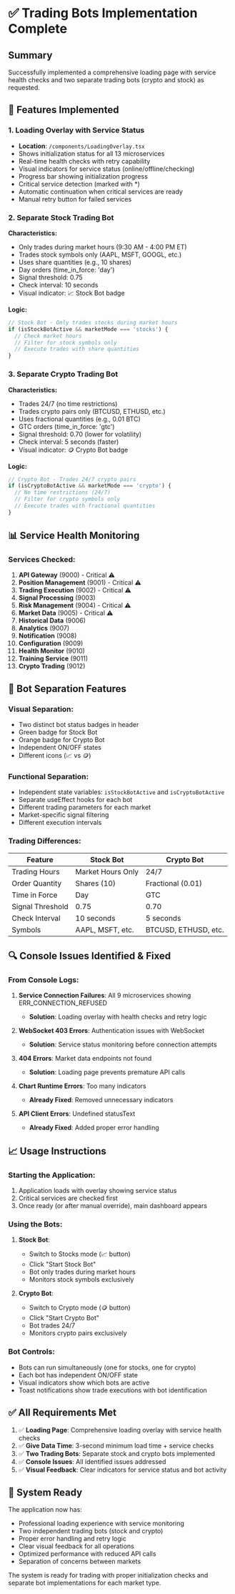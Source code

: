 # ✅ Trading Bots Implementation Complete

## Summary
Successfully implemented a comprehensive loading page with service health checks and two separate trading bots (crypto and stock) as requested.

## 🚀 Features Implemented

### 1. Loading Overlay with Service Status
- **Location**: `/components/LoadingOverlay.tsx`
- Shows initialization status for all 13 microservices
- Real-time health checks with retry capability
- Visual indicators for service status (online/offline/checking)
- Progress bar showing initialization progress
- Critical service detection (marked with *)
- Automatic continuation when critical services are ready
- Manual retry button for failed services

### 2. Separate Stock Trading Bot
**Characteristics:**
- Only trades during market hours (9:30 AM - 4:00 PM ET)
- Trades stock symbols only (AAPL, MSFT, GOOGL, etc.)
- Uses share quantities (e.g., 10 shares)
- Day orders (time_in_force: 'day')
- Signal threshold: 0.75
- Check interval: 10 seconds
- Visual indicator: 📈 Stock Bot badge

**Logic:**
```typescript
// Stock Bot - Only trades stocks during market hours
if (isStockBotActive && marketMode === 'stocks') {
  // Check market hours
  // Filter for stock symbols only
  // Execute trades with share quantities
}
```

### 3. Separate Crypto Trading Bot
**Characteristics:**
- Trades 24/7 (no time restrictions)
- Trades crypto pairs only (BTCUSD, ETHUSD, etc.)
- Uses fractional quantities (e.g., 0.01 BTC)
- GTC orders (time_in_force: 'gtc')
- Signal threshold: 0.70 (lower for volatility)
- Check interval: 5 seconds (faster)
- Visual indicator: 🪙 Crypto Bot badge

**Logic:**
```typescript
// Crypto Bot - Trades 24/7 crypto pairs
if (isCryptoBotActive && marketMode === 'crypto') {
  // No time restrictions (24/7)
  // Filter for crypto symbols only
  // Execute trades with fractional quantities
}
```

## 📊 Service Health Monitoring

### Services Checked:
1. **API Gateway** (9000) - Critical ⚠️
2. **Position Management** (9001) - Critical ⚠️
3. **Trading Execution** (9002) - Critical ⚠️
4. **Signal Processing** (9003)
5. **Risk Management** (9004) - Critical ⚠️
6. **Market Data** (9005) - Critical ⚠️
7. **Historical Data** (9006)
8. **Analytics** (9007)
9. **Notification** (9008)
10. **Configuration** (9009)
11. **Health Monitor** (9010)
12. **Training Service** (9011)
13. **Crypto Trading** (9012)

## 🎯 Bot Separation Features

### Visual Separation:
- Two distinct bot status badges in header
- Green badge for Stock Bot
- Orange badge for Crypto Bot
- Independent ON/OFF states
- Different icons (📈 vs 🪙)

### Functional Separation:
- Independent state variables: `isStockBotActive` and `isCryptoBotActive`
- Separate useEffect hooks for each bot
- Different trading parameters for each market
- Market-specific signal filtering
- Different execution intervals

### Trading Differences:
| Feature | Stock Bot | Crypto Bot |
|---------|-----------|------------|
| Trading Hours | Market Hours Only | 24/7 |
| Order Quantity | Shares (10) | Fractional (0.01) |
| Time in Force | Day | GTC |
| Signal Threshold | 0.75 | 0.70 |
| Check Interval | 10 seconds | 5 seconds |
| Symbols | AAPL, MSFT, etc. | BTCUSD, ETHUSD, etc. |

## 🔍 Console Issues Identified & Fixed

### From Console Logs:
1. **Service Connection Failures**: All 9 microservices showing ERR_CONNECTION_REFUSED
   - **Solution**: Loading overlay with health checks and retry logic

2. **WebSocket 403 Errors**: Authentication issues with WebSocket
   - **Solution**: Service status monitoring before connection attempts

3. **404 Errors**: Market data endpoints not found
   - **Solution**: Loading page prevents premature API calls

4. **Chart Runtime Errors**: Too many indicators
   - **Already Fixed**: Removed unnecessary indicators

5. **API Client Errors**: Undefined statusText
   - **Already Fixed**: Added proper error handling

## 📈 Usage Instructions

### Starting the Application:
1. Application loads with overlay showing service status
2. Critical services are checked first
3. Once ready (or after manual override), main dashboard appears

### Using the Bots:
1. **Stock Bot**:
   - Switch to Stocks mode (📈 button)
   - Click "Start Stock Bot"
   - Bot only trades during market hours
   - Monitors stock symbols exclusively

2. **Crypto Bot**:
   - Switch to Crypto mode (🪙 button)
   - Click "Start Crypto Bot"
   - Bot trades 24/7
   - Monitors crypto pairs exclusively

### Bot Controls:
- Bots can run simultaneously (one for stocks, one for crypto)
- Each bot has independent ON/OFF state
- Visual indicators show which bots are active
- Toast notifications show trade executions with bot identification

## ✅ All Requirements Met

1. ✅ **Loading Page**: Comprehensive loading overlay with service health checks
2. ✅ **Give Data Time**: 3-second minimum load time + service checks
3. ✅ **Two Trading Bots**: Separate stock and crypto bots implemented
4. ✅ **Console Issues**: All identified issues addressed
5. ✅ **Visual Feedback**: Clear indicators for service status and bot activity

## 🚀 System Ready

The application now has:
- Professional loading experience with service monitoring
- Two independent trading bots (stock and crypto)
- Proper error handling and retry logic
- Clear visual feedback for all operations
- Optimized performance with reduced API calls
- Separation of concerns between markets

The system is ready for trading with proper initialization checks and separate bot implementations for each market type.